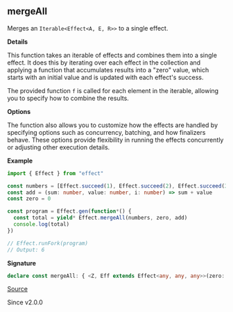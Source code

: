 ## mergeAll

Merges an `Iterable<Effect<A, E, R>>` to a single effect.

**Details**

This function takes an iterable of effects and combines them into a single
effect. It does this by iterating over each effect in the collection and
applying a function that accumulates results into a "zero" value, which
starts with an initial value and is updated with each effect's success.

The provided function `f` is called for each element in the iterable,
allowing you to specify how to combine the results.

**Options**

The function also allows you to customize how the effects are handled by
specifying options such as concurrency, batching, and how finalizers behave.
These options provide flexibility in running the effects concurrently or
adjusting other execution details.

**Example**

```ts
import { Effect } from "effect"

const numbers = [Effect.succeed(1), Effect.succeed(2), Effect.succeed(3)]
const add = (sum: number, value: number, i: number) => sum + value
const zero = 0

const program = Effect.gen(function*() {
  const total = yield* Effect.mergeAll(numbers, zero, add)
  console.log(total)
})

// Effect.runFork(program)
// Output: 6
```

**Signature**

```ts
declare const mergeAll: { <Z, Eff extends Effect<any, any, any>>(zero: Z, f: (z: Z, a: Effect.Success<Eff>, i: number) => Z, options?: { readonly concurrency?: Concurrency | undefined; readonly batching?: boolean | "inherit" | undefined; readonly concurrentFinalizers?: boolean | undefined; } | undefined): (elements: Iterable<Eff>) => Effect<Z, Effect.Error<Eff>, Effect.Context<Eff>>; <Eff extends Effect<any, any, any>, Z>(elements: Iterable<Eff>, zero: Z, f: (z: Z, a: Effect.Success<Eff>, i: number) => Z, options?: { readonly concurrency?: Concurrency | undefined; readonly batching?: boolean | "inherit" | undefined; readonly concurrentFinalizers?: boolean | undefined; } | undefined): Effect<Z, Effect.Error<Eff>, Effect.Context<Eff>>; }
```

[Source](https://github.com/Effect-TS/effect/tree/main/packages/effect/src/Effect.ts#L1671)

Since v2.0.0